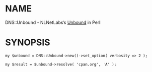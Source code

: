# NAME

DNS::Unbound - NLNetLabs’s [Unbound](https://nlnetlabs.nl/projects/unbound/about/) in Perl

# SYNOPSIS

    my $unbound = DNS::Unbound->new()->set_option( verbosity => 2 );

    my $result = $unbound->resolve( 'cpan.org', 'A' );
